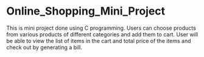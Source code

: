 # Online_Shopping_Mini_Project
This is mini project done using C programming.
Users can choose products from various products of different categories and add them to cart.
User will be able to view the list of items in the cart and total price of the items and check out by generating a bill.
